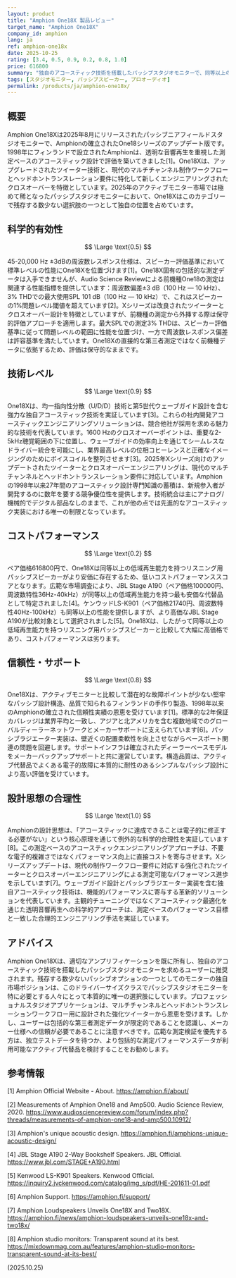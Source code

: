 ```yaml
---
layout: product
title: "Amphion One18X 製品レビュー"
target_name: "Amphion One18X"
company_id: amphion
lang: ja
ref: amphion-one18x
date: 2025-10-25
rating: [3.4, 0.5, 0.9, 0.2, 0.8, 1.0]
price: 616800
summary: "独自のアコースティック技術を搭載したパッシブスタジオモニターで、同等以上の低域再生能力を持つリスニング用スピーカーがより安価に存在する"
tags: [スタジオモニター, パッシブスピーカー, プロオーディオ]
permalink: /products/ja/amphion-one18x/
---
```


## 概要

Amphion One18Xは2025年8月にリリースされたパッシブニアフィールドスタジオモニターで、Amphionの確立されたOne18シリーズのアップデート版です。1998年にフィンランドで設立されたAmphionは、透明な音響再生を重視した測定ベースのアコースティック設計で評価を築いてきました[1]。One18Xは、アップグレードされたツイーター技術と、現代のマルチチャンネル制作ワークフローとヘッドホントランスレーション要件に特化して新しくエンジニアリングされたクロスオーバーを特徴としています。2025年のアクティブモニター市場では極めて稀となったパッシブスタジオモニターにおいて、One18Xはこのカテゴリーで残存する数少ない選択肢の一つとして独自の位置を占めています。

## 科学的有効性

$$ \Large \text{0.5} $$

45-20,000 Hz ±3dBの周波数レスポンス仕様は、スピーカー評価基準において標準レベルの性能にOne18Xを位置づけます[1]。One18X固有の包括的な測定データは入手できませんが、Audio Science Reviewによる前機種One18の測定は関連する性能指標を提供しています：周波数偏差±3 dB（100 Hz — 10 kHz）、3% THDでの最大使用SPL 101 dB（100 Hz — 10 kHz）で、これはスピーカーの1%問題レベル閾値を超えています[2]。Xシリーズは改良されたツイーターとクロスオーバー設計を特徴としていますが、前機種の測定から外挿する際は保守的評価アプローチを適用します。最大SPLでの測定3% THDは、スピーカー評価基準に従って問題レベルの範囲に性能を位置づけ、一方で周波数レスポンス偏差は許容基準を満たしています。One18Xの直接的な第三者測定ではなく前機種データに依拠するため、評価は保守的なままです。

## 技術レベル

$$ \Large \text{0.9} $$

One18Xは、均一指向性分散（U/D/D）技術と第5世代ウェーブガイド設計を含む強力な独自アコースティック技術を実証しています[3]。これらの社内開発アコースティックエンジニアリングソリューションは、競合他社が採用を求める魅力的な技術を代表しています。1600 Hzのクロスオーバーポイントは、重要な2-5kHz聴覚範囲の下に位置し、ウェーブガイドの効率向上を通じてシームレスなドライバー統合を可能にし、業界最高レベルの位相コヒーレンスと正確なイメージングのためにボイスコイルを整列させます[3]。2025年Xシリーズ向けのアップデートされたツイーターとクロスオーバーエンジニアリングは、現代のマルチチャンネルとヘッドホントランスレーション要件に対応しています。Amphionの1998年以来27年間のアコースティック設計専門知識の蓄積は、新規参入者が開発するのに数年を要する競争優位性を提供します。技術統合は主にアナログ/機械的でデジタル部品なしのままで、これが他の点では先進的なアコースティック実装における唯一の制限となっています。

## コストパフォーマンス

$$ \Large \text{0.2} $$

ペア価格616800円で、One18Xは同等以上の低域再生能力を持つリスニング用パッシブスピーカーがより安価に存在するため、低いコストパフォーマンススコアとなります。広範な市場調査により、JBL Stage A190（ペア価格100000円、周波数特性36Hz-40kHz）が同等以上の低域再生能力を持つ最も安価な代替品として特定されました[4]。ケンウッドLS-K901（ペア価格21740円、周波数特性40Hz-100kHz）も同等以上の性能を提供しますが、より高価なJBL Stage A190が比較対象として選択されました[5]。One18Xは、したがって同等以上の低域再生能力を持つリスニング用パッシブスピーカーと比較して大幅に高価格であり、コストパフォーマンスは劣ります。

## 信頼性・サポート

$$ \Large \text{0.8} $$

One18Xは、アクティブモニターと比較して潜在的な故障ポイントが少ない堅牢なパッシブ設計構造、品質で知られるフィンランドの手作り製造、1998年以来のAmphionの確立された信頼性実績の恩恵を受けています[1]。標準的な2年保証カバレッジは業界平均と一致し、アジアと北アメリカを含む複数地域でのグローバルディーラーネットワークとメーカーサポートに支えられています[6]。パッシブラジエーター実装は、壁近くの配置柔軟性を向上させながらベースポート関連の問題を回避します。サポートインフラは確立されたディーラーベースモデルをメーカーバックアップサポートと共に運営しています。構造品質は、アクティブ代替品でよくある電子的故障に本質的に耐性のあるシンプルなパッシブ設計により高い評価を受けています。

## 設計思想の合理性

$$ \Large \text{1.0} $$

Amphionの設計思想は、「アコースティックに達成できることは電子的に修正する必要がない」という核心原理を通じて例外的な科学的合理性を実証しています[8]。この測定ベースのアコースティックエンジニアリングアプローチは、不要な電子的複雑さではなくパフォーマンス向上に直接コストを寄与させます。Xシリーズアップデートは、現代の制作ワークフロー要件に対応する強化されたツイーターとクロスオーバーエンジニアリングによる測定可能なパフォーマンス進歩を示しています[7]。ウェーブガイド設計とパッシブラジエーター実装を含む独自アコースティック技術は、機能的パフォーマンスに寄与する革新的ソリューションを代表しています。主観的チューニングではなくアコースティック最適化を通じた透明音響再生への科学的アプローチは、測定ベースのパフォーマンス目標と一致した合理的エンジニアリング手法を実証しています。

## アドバイス

Amphion One18Xは、適切なアンプリフィケーションを既に所有し、独自のアコースティック技術を搭載したパッシブスタジオモニターを求めるユーザーに推奨されます。残存する数少ないパッシブオプションの一つとしてのモニターの独自市場ポジションは、このドライバーサイズクラスでパッシブスタジオモニターを特に必要とする人々にとって本質的に唯一の選択肢にしています。プロフェッショナルスタジオアプリケーションは、マルチチャンネルとヘッドホントランスレーションワークフロー用に設計された強化ツイーターから恩恵を受けます。しかし、ユーザーは包括的な第三者測定データが限定的であることを認識し、メーカー仕様への信頼が必要であることに注意すべきです。広範な測定検証を優先する方は、独立テストデータを待つか、より包括的な測定パフォーマンスデータが利用可能なアクティブ代替品を検討することをお勧めします。

## 参考情報

[1] Amphion Official Website - About. https://amphion.fi/about/

[2] Measurements of Amphion One18 and Amp500. Audio Science Review, 2020. https://www.audiosciencereview.com/forum/index.php?threads/measurements-of-amphion-one18-and-amp500.10912/

[3] Amphion's unique acoustic design. https://amphion.fi/amphions-unique-acoustic-design/

[4] JBL Stage A190 2-Way Bookshelf Speakers. JBL Official. https://www.jbl.com/STAGE+A190.html

[5] Kenwood LS-K901 Speakers. Kenwood Official. https://inquiry2.jvckenwood.com/catalog/img_s/pdf/HE-201611-01.pdf

[6] Amphion Support. https://amphion.fi/support/

[7] Amphion Loudspeakers Unveils One18X and Two18X. https://amphion.fi/news/amphion-loudspeakers-unveils-one18x-and-two18x/

[8] Amphion studio monitors: Transparent sound at its best. https://mixdownmag.com.au/features/amphion-studio-monitors-transparent-sound-at-its-best/

(2025.10.25)